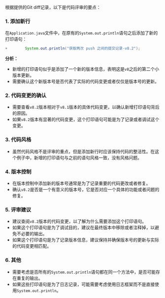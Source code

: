 根据提供的Git diff记录，以下是代码评审的要点：

### 1. 添加新行
在`Application.java`文件中，在原有的`System.out.println`语句之后添加了新的打印语句：

```java
+        System.out.println("获取两次 push 之间的提交记录-v8.2");
```

**分析：**
- 新增的打印语句似乎是添加了一个新的版本信息，表明这是`v8`之后的第二个小版本更新。
- 需要确认这个新版本号是否代表了实际的代码变更或者仅仅是版本号的更新。

### 2. 代码变更的确认
- 需要查看`v8.2`版本相对于`v8.1`版本的具体代码变更，以确认新增打印语句背后的原因。
- 如果`v8.2`版本有显著的代码变更，这个打印语句可能是为了记录或者调试这个变更。

### 3. 代码风格
- 虽然代码风格不是评审的重点，但是添加新行时应该保持代码的整洁性。在这个例子中，新增的打印语句与之前的语句风格一致，没有风格问题。

### 4. 版本控制
- 在版本控制中添加新的版本号通常是为了记录重要的代码更改或者修复。
- 确认`v8.2`是否是一个有意义的版本号，它是否对应一个具体的功能或者问题的修复。

### 5. 评审建议
- 建议查阅`v8.2`版本的代码变更，以了解为什么需要添加这个打印语句。
- 如果这个打印语句是为了调试目的，建议在最终版本中移除或者注释掉，以避免不必要的输出。
- 如果这个打印语句是为了记录版本信息，建议保持并确保版本号的更新与实际的代码变更相匹配。

### 6. 其他
- 需要考虑是否所有的`System.out.println`语句都在同一个方法中，是否可能存在重复的输出。
- 如果这些打印语句是为了日志记录，可能需要考虑使用日志框架而不是直接使用`System.out.println`。